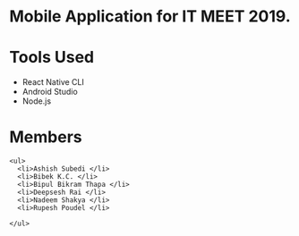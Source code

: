 # Mobile Application for IT MEET 2019.

# Tools Used
  <ul>
  <li>React Native CLI</li>
  <li>Android Studio </li>
  <li>Node.js</li>
  </ul>
  
  # Members
    <ul>
      <li>Ashish Subedi </li>
      <li>Bibek K.C. </li>
      <li>Bipul Bikram Thapa </li>
      <li>Deepsesh Rai </li>
      <li>Nadeem Shakya </li>
      <li>Rupesh Poudel </li>
      
    </ul>
  
  
